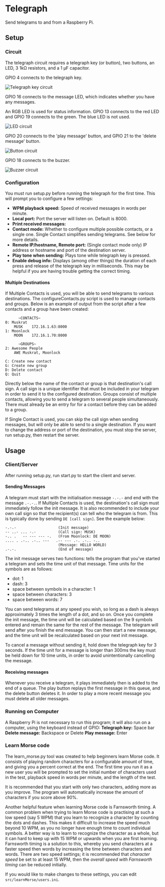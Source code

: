 # Telegraph
Send telegrams to and from a Raspberry Pi.

## Setup
### Circuit
The telegraph circuit requires a telegraph key (or button), two buttons, an LED, 3 1kΩ resistors, and a 1 μF capacitor.

GPIO 4 connects to the telegraph key.

![Telegraph key circuit](https://github.com/Moonlock/Telegraph/blob/master/resources/images/telegraphKey.svg)

GPIO 16 connects to the message LED, which indicates whether you have any messages.

An RGB LED is used for status information.  GPIO 13 connects to the red LED and GPIO 19 connects to the green.
The blue LED is not used.

![LED circuit](https://github.com/Moonlock/Telegraph/blob/master/resources/images/LED.svg)

GPIO 20 connects to the 'play message' button, and GPIO 21 to the 'delete message' button.

![Button circuit](https://github.com/Moonlock/Telegraph/blob/master/resources/images/buttons.svg)

GPIO 18 connects to the buzzer.

![Buzzer circuit](https://github.com/Moonlock/Telegraph/blob/master/resources/images/buzzer.svg)

### Configuration
You must run setup.py before running the telegraph for the first time.  This will prompt you to configure a few settings:
 - **WPM playback speed:** Speed of received messages in words per minute.
 - **Local port:** Port the server will listen on.  Default is 8000.
 - **Print received messages:**
 - **Contact mode:** Whether to configure multiple possible contacts, or a single one.  Single Contact
 simplifies sending telegrams.  See below for more details.
 - **Remote IP/hostname, Remote port:** (Single contact mode only) IP address or hostname and port of the destination server.
 - **Play tone when sending:** Plays tone while telegraph key is pressed.
 - **Enable debug info:** Displays (among other things) the duration of each press and release of the telegraph key
in milliseconds.  This may be helpful if you are having trouble getting the correct timing.

#### Multiple Destinations
If Multiple Contacts is used, you will be able to send telegrams to various destinations.  The
configureContacts.py script is used to manage contacts and groups.  Below is an example of
output from the script after a few contacts and a group have been created:

          ~CONTACTS~
    0: Muskrat
        MUSK	172.16.1.63:8000
    1: Moonlock
        MOON	172.16.1.70:8000

          ~GROUPS~
    2: Awesome People
        AWE	Muskrat, Moonlock

    C: Create new contact
    G: Create new group
    D: Delete contact
    Q: Quit

Directly below the name of the contact or group is that destination's call sign.  A call sign is a unique identifier that must
be included in your telegram in order to send it to the configured destination.  Groups consist of multiple contacts, allowing
you to send a telegram to several people simultaneously.  There must already be an entry for for a contact before they can
be added to a group.

If Single Contact is used, you can skip the call sign when sending messages, but will only be able to send to a
single destination.  If you want to change the address or port of the destination, you must stop the server, run setup.py,
then restart the server.

## Usage
### Client/Server
After running setup.py, run start.py to start the client and server.

#### Sending Messages
A telegram must start with the initialisation message `-.-.-` and end with the message `.-.-.`.  If Multiple Contacts is
used, the destination's call sign must immediately follow the init message.  It is also recommended to include your own
call sign so that the recipient(s) can tell who the telegram is from.  This is typically done by sending `DE [call sign]`.
See the example below:

    -.-.-                   (Init message)
    -- ..- ... -.-          (Call sign: MUSK)
    -.. .   -- --- --- -.   (From Moonlock: DE MOON)
    .... . .-.. .-.. ---   .-- --- .-. .-.. -..
                            (Message: HELLO WORLD)
    .-.-.                   (End of message)
   
The init message serves two functions: tells the program that you've started a telegram and sets the time unit of that message.
Time units for the symbols are as follows:
 - dot: 1
 - dash: 3
 - space between symbols in a character: 1
 - space between characters: 3
 - space between words: 7

You can send telegrams at any speed you wish, so long as a dash is always approximately 3 times the length of a dot, and so on.
Once you complete the init message, the time unit will be calculated based on the 9 symbols entered and remain the same for
the rest of the message.  The telegram will send after you finish the end message.  You can then start a new message, and the time unit will be
recalculated based on your next init message.

To cancel a message without sending it, hold down the telegraph key for 3 seconds.  If the time unit for a message is longer
than 300ms the key must be held down for 10 time units, in order to avoid unintentionally cancelling the message.
   
#### Receiving messages
Whenever you receive a telegram, it plays immediately then is added to the end of a queue.  The play button replays the first
message in this queue, and the delete button deletes it.  In order to play a more recent message you must delete all older
messages.

### Running on Computer
A Raspberry Pi is not necessary to run this program; it will also run on a computer, using the keyboard instead of GPIO:
**Telegraph key:** Space bar
**Delete message:** Backspace or Delete
**Play message:** Enter

### Learn Morse code
The learn_morse.py tool was created to help beginners learn Morse code.  It consists of playing random characters for a
configurable amount of time, and giving you a percent correct at the end.  The first time you run it as a new user you will
be prompted to set the initial number of characters used in the test, playback speed in words per minute, and the length of
the test.

It is recommended that you start with only two characters, adding more as you improve.  The program will automatically
increase the amount of characters if you score above 90%.

Another helpful feature when learning Morse code is Farnsworth timing.  A common problem when trying to learn Morse code is
practising at such a low speed (say 5 WPM) that you learn to recognize a character by counting the dots and dashes.
This makes it difficult to increase the speed much beyond 10 WPM, as you no longer have enough time to count individual symbols.
A better way is to learn to recognize the character as a whole, but it can hard to keep up with 15 WPM or upwards when
you are first learning.  Farnsworth timing is a solution to this, whereby you send characters at a faster speed then words
by increasing the time between characters and words.  There are two speed settings; it is recommended that _character speed_
be set to at least 15 WPM, then the _overall speed with Farnsworth timing_ can be reduced initially.

If you would like to make changes to these settings, you can edit `src/learnMorse/users.ini`.
